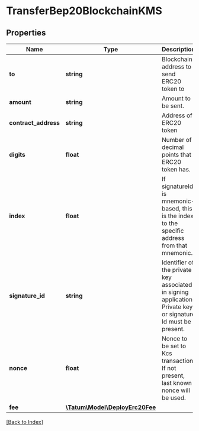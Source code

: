 # TransferBep20BlockchainKMS

## Properties

Name | Type | Description | Notes
------------ | ------------- | ------------- | -------------
**to** | **string** | Blockchain address to send ERC20 token to |
**amount** | **string** | Amount to be sent. |
**contract_address** | **string** | Address of ERC20 token |
**digits** | **float** | Number of decimal points that ERC20 token has. |
**index** | **float** | If signatureId is mnemonic-based, this is the index to the specific address from that mnemonic. | [optional]
**signature_id** | **string** | Identifier of the private key associated in signing application. Private key, or signature Id must be present. |
**nonce** | **float** | Nonce to be set to Kcs transaction. If not present, last known nonce will be used. | [optional]
**fee** | [**\Tatum\Model\DeployErc20Fee**](DeployErc20Fee.md) |  | [optional]

[[Back to Index]](../index.md)
